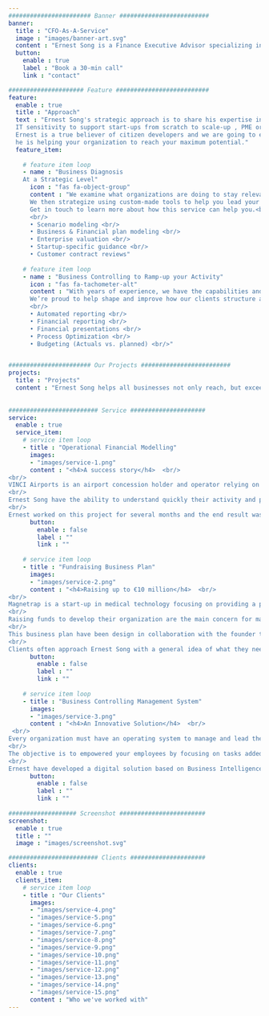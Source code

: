 ```yaml
---
####################### Banner #########################
banner:
  title : "CFO-As-A-Service"
  image : "images/banner-art.svg"
  content : "Ernest Song is a Finance Executive Advisor specializing in Financial modeling and Business controlling. He is a French native with a background in Corporate finance, Auditing, Controlling and is certified from ESCP Business School. Ernest works alongside investors & business owners across all aspect of their developments. Through the pairing of a strong finance and business expertise alongside his high sensitivity in digital and IT systems, his clients are provided a true, full-service experience in Belgium."
  button:
    enable : true
    label : "Book a 30-min call"
    link : "contact"

##################### Feature ##########################
feature:
  enable : true
  title : "Approach"
  text : "Ernest Song's strategic approach is to share his expertise in finance, strategy and management with an strong
  IT sensitivity to support start-ups from scratch to scale-up , PME or Multinational companies all along their journey.
  Ernest is a true believer of citizen developers and we are going to empower your employees. In this way,
  he is helping your organization to reach your maximum potential."
  feature_item:
       
    # feature item loop
    - name : "Business Diagnosis  
    At a Strategic Level"
      icon : "fas fa-object-group"
      content : "We examine what organizations are doing to stay relevant and competitive in this fast-paced world, and which ones are doing it best.
      We then strategize using custom-made tools to help you lead your company in order to understand the implications of every choice our clients can make.  <br/>
      Get in touch to learn more about how this service can help you.<br/>
      <br/>
      •	Scenario modeling <br/>
      •	Business & Financial plan modeling <br/>
      •	Enterprise valuation <br/>
      •	Startup-specific guidance <br/>
      •	Customer contract reviews"
  
    # feature item loop
    - name : "Business Controlling to Ramp-up your Activity"
      icon : "fas fa-tachometer-alt"
      content : "With years of experience, we have the capabilities and expertise to take your business to the next level. We combine our insights and skills to transform your         processes and strategies, and in turn, your company.
      We’re proud to help shape and improve how our clients structure and manage their business. <br/>
      <br/>
      •	Automated reporting <br/>
      •	Financial reporting <br/>
      •	Financial presentations <br/>
      •	Process Optimization <br/>
      •	Budgeting (Actuals vs. planned) <br/>"


####################### Our Projects #########################
projects:
  title : "Projects"
  content : "Ernest Song helps all businesses not only reach, but exceed their goals. His experience helps companies lay out a strategy that perfectly fits their needs. This collaboration is essential for the successful transition from strategy, to plan, to action. Learn about some of his past projects below, and get in touch with him to see what can Ernest do for you."
      
      
######################### Service #####################
service:
  enable : true
  service_item:
    # service item loop
    - title : "Operational Financial Modelling"
      images:
      - "images/service-1.png"
      content : "<h4>A success story</h4>  <br/>
<br/>
VINCI Airports is an airport concession holder and operator relying on its expertise in prime contractor services.  <br/> 
<br/>
Ernest Song have the ability to understand quickly their activity and propose a custom-made strategic management tool to evaluate each operational decision that will impact the future growth of the company. Used by Operational directors for their daily monitoring and by the top management for the company valuation, this strategic management tool is now reviewed before any their decision-making.  <br/> 
<br/> 
Ernest worked on this project for several months and the end result was truly spectacular. By ensuring consistent and transparent communication, Vinci was able to progress by leaps and bounds."
      button:
        enable : false
        label : ""
        link : ""
        
    # service item loop
    - title : "Fundraising Business Plan"
      images:
      - "images/service-2.png"
      content : "<h4>Raising up to €10 million</h4>  <br/>
<br/>
Magnetrap is a start-up in medical technology focusing on providing a point of care device to detect the presence of COVID-19 and Malaria.  <br/> 
<br/>
Raising funds to develop their organization are the main concern for many entrepreneur from start-up to scale-up companies. The strategy and the vision of the founders must be reflected in the Fundraising business plan with the investor mindset, how much will they get back from their investment.  <br/> 
<br/> 
This business plan have been design in collaboration with the founder to look and feel efficient, attractive and professionnal.  <br/>
<br/> 
Clients often approach Ernest Song with a general idea of what they need, and this project was no different. Ernest were able to jump right in with his expertise and really helped the company grow and evolve. Today, their business is doing exceptionally well, and he is proud to have been part of the process."
      button:
        enable : false
        label : ""
        link : ""
        
    # service item loop
    - title : "Business Controlling Management System"
      images:
      - "images/service-3.png"
      content : "<h4>An Innovative Solution</h4>  <br/>
 <br/>
Every organization must have an operating system to manage and lead their company. Ernest Song have the ability to understand any business and financial processes to create a sustainable, focused and effective solution - and then watched it grow.  <br/> 
<br/>
The objective is to empowered your employees by focusing on tasks added-value and let the technology get rid off the recurrent and repetitive tasks.  <br/> 
<br/> 
Ernest have developed a digital solution based on Business Intelligence to generate dynamic standard financial report updated in real-time. The reports are available on the cloud (Browser, mobile or tablet)."
      button:
        enable : false
        label : ""
        link : ""
        
################### Screenshot ########################
screenshot:
  enable : true
  title : ""
  image : "images/screenshot.svg"

######################### Clients #####################
clients:
  enable : true
  clients_item:
    # service item loop
    - title : "Our Clients"
      images:
      - "images/service-4.png"
      - "images/service-5.png"
      - "images/service-6.png"
      - "images/service-7.png"
      - "images/service-8.png"
      - "images/service-9.png"
      - "images/service-10.png"
      - "images/service-11.png"
      - "images/service-12.png"
      - "images/service-13.png"
      - "images/service-14.png"
      - "images/service-15.png"
      content : "Who we've worked with"
---
```

